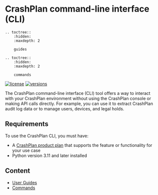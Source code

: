 # CrashPlan command-line interface (CLI)

```{eval-rst}
.. toctree::
    :hidden:
    :maxdepth: 2

    guides
```

```{eval-rst}
.. toctree::
    :hidden:
    :maxdepth: 2

    commands
```

[![license](https://img.shields.io/pypi/l/crashplancli.svg)](https://pypi.org/project/crashplancli/)
[![versions](https://img.shields.io/pypi/pyversions/crashplancli.svg)](https://pypi.org/project/crashplancli/)

The CrashPlan command-line interface (CLI) tool offers a way to interact with your CrashPlan environment without using the
CrashPlan console or making API calls directly. For example, you can use it to extract CrashPlan audit log data or to manage users, devices, and legal holds.

## Requirements
To use the CrashPlan CLI, you must have:

* A [CrashPlan product plan](https://support.crashplan.com/hc/en-us/articles/9802774807821-CrashPlan-product-plans) that supports the feature or functionality for your use case
* Python version 3.11 and later installed

## Content

* [User Guides](guides.md)
* [Commands](commands.md)
